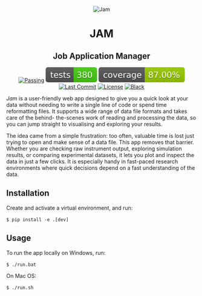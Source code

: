 <p align="center">
  <img src="https://github.com/Emmanuelpean/jam/blob/main/frontend/assets/Logo.svg" alt="Jam" width="150">
</p>

<h1 align="center">JAM</h1>
<h2 align="center">Job Application Manager</h2>

<div align="center">

  [![Passing](https://github.com/Emmanuelpean/jam/actions/workflows/test.yml/badge.svg?branch=main&event=push)](https://github.com/Emmanuelpean/jam/actions/workflows/test.yml)
  [![Tests Status](./reports/tests/tests-badge.svg?dummy=8484744)](https://emmanuelpean.github.io/jam/reports/tests/report.html?sort=result)
  [![Coverage Status](./reports/coverage/coverage-badge.svg?dummy=8484744)](https://emmanuelpean.github.io/jam/reports/coverage/htmlcov/index.html)
  [![Last Commit](https://img.shields.io/github/last-commit/emmanuelpean/jam/main)](https://github.com/emmanuelpean/jam/commits/main)
  [![License](https://img.shields.io/badge/License-MIT-yellow.svg)](https://opensource.org/licenses/MIT)
  [![Black](https://img.shields.io/badge/code%20style-black-000000.svg)](https://github.com/psf/black)

</div>

*Jam* is a user-friendly web app designed to give you a quick look at your data without needing to write a single line 
of code or spend time reformatting files. It supports a wide range of data file formats and takes care of the behind-
the-scenes work of reading and processing the data, so you can jump straight to visualising and exploring your results.

The idea came from a simple frustration: too often, valuable time is lost just trying to open and make sense of a data 
file. This app removes that barrier. Whether you are checking raw instrument output, exploring simulation results, or 
comparing experimental datasets, it lets you plot and inspect the data in just a few clicks. It is especially handy in 
fast-paced research environments where quick decisions depend on a fast understanding of the data.

## Installation

Create and activate a virtual environment, and run:
```console
$ pip install -e .[dev]
```

## Usage
To run the app locally on Windows, run:
```console
$ ./run.bat
```

On Mac OS:
```console
$ ./run.sh
```
